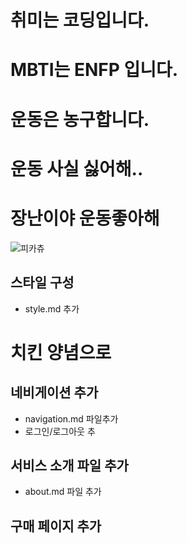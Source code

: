 # 취미는 코딩입니다.
# MBTI는 ENFP 입니다.
# 운동은 농구합니다.
# 운동 사실 싫어해..
# 장난이야 운동좋아해
![피카츄](https://github.com/user-attachments/assets/c4325ece-05cb-41cd-97a8-f1d8b24cd954)

## 스타일 구성
- style.md 추가

# 치킨 양념으로

## 네비게이션 추가
- navigation.md 파일추가
- 로그인/로그아웃 추
## 서비스 소개 파일 추가
- about.md 파일 추가

## 구매 페이지 추가